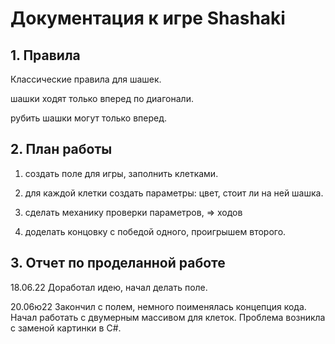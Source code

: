 # Документация к игре Shashaki


## 1. Правила
Классические правила для шашек.  

шашки ходят только вперед по диагонали.  

рубить шашки могут только вперед.  


## 2. План работы
1. создать поле для игры, заполнить клетками.  

2. для каждой клетки создать параметры: цвет, стоит ли на ней шашка.  

3. сделать механику проверки параметров, => ходов  

4. доделать концовку с победой одного, проигрышем второго.

## 3. Отчет по проделанной работе
18.06.22 Доработал идею, начал делать поле.  

20.06ю22 Закончил с полем, немного поименялась концепция кода. Начал работать с двумерным массивом для клеток. Проблема возникла с заменой картинки в C#.
